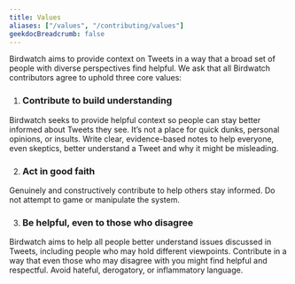 ```yaml
---
title: Values
aliases: ["/values", "/contributing/values"]
geekdocBreadcrumb: false
---
```


Birdwatch aims to provide context on Tweets in a way that a broad set of people with diverse perspectives find helpful. We ask that all Birdwatch contributors agree to uphold three core values:

1. ### Contribute to build understanding

Birdwatch seeks to provide helpful context so people can stay better informed about Tweets they see. It’s not a place for quick dunks, personal opinions, or insults. Write clear, evidence-based notes to help everyone, even skeptics, better understand a Tweet and why it might be misleading.

2. ### Act in good faith

Genuinely and constructively contribute to help others stay informed. Do not attempt to game or manipulate the system.

3. ### Be helpful, even to those who disagree

Birdwatch aims to help all people better understand issues discussed in Tweets, including people who may hold different viewpoints. Contribute in a way that even those who may disagree with you might find helpful and respectful. Avoid hateful, derogatory, or inflammatory language.
